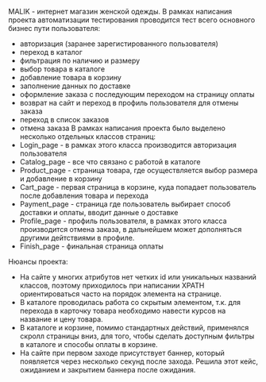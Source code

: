 MALIK - интернет магазин женской одежды. В рамках написания проекта автоматизации тестирования проводится тест всего основного бизнес пути пользователя:
- авторизация (заранее зарегистированного пользователя)
- переход в каталог
- фильтрация по наличию и размеру
- выбор товара в каталоге
- добавление товара в корзину
- заполнение данных по доставке
- оформление заказа с последующим переходом на страницу оплаты
- возврат на сайт и переход в профиль пользователя для отмены заказа
- переход в список заказов
- отмена заказа
В рамках написания проекта было выделено несколько отдельных классов страниц:
- Login_page - в рамках этого класса производится авторизация пользователя
- Catalog_page - все что связано с работой в каталоге
- Product_page - страница товара, где осуществляется выбор размера и добавление в корзину
- Cart_page - первая страница в корзине, куда попадает пользователь после добавления товара и перехода
- Payment_page - страница где пользователь выбирает способ доставки и оплаты, вводит данные о доставке
- Profile_page - профиль пользователя, в рамках этого класса производится отмена заказа, в дальнейшем может дополняться другими дейтствиями в профиле.
- Finish_page - финальная страница оплаты

Нюансы проекта:
- На сайте у многих атрибутов нет четких id или уникальных названий классов, поэтому приходилось при написании XPATH ориентироваться часто на порядок элемента на странице.
- В каталоге проводилась работа со скрытым элементом, т.к. для перехода в карточку товара необходимо навести курсов на название и цену товара. 
- В каталоге и корзине, помимо стандартных действий, применялся скролл страницы вниз, для того, чтобы сделать доступным фильтры в каталоге и способы оплаты в корзине. 
- На сайте при первом заходе присутствует баннер, который появляется через несколько секунд после захода. Решила этот кейс, ожиданием и закрытием баннера после ожидания. 

